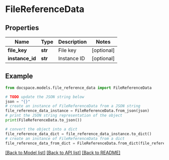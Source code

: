 # FileReferenceData


## Properties

Name | Type | Description | Notes
------------ | ------------- | ------------- | -------------
**file_key** | **str** | File key | [optional] 
**instance_id** | **str** | Instance ID | [optional] 

## Example

```python
from docspace.models.file_reference_data import FileReferenceData

# TODO update the JSON string below
json = "{}"
# create an instance of FileReferenceData from a JSON string
file_reference_data_instance = FileReferenceData.from_json(json)
# print the JSON string representation of the object
print(FileReferenceData.to_json())

# convert the object into a dict
file_reference_data_dict = file_reference_data_instance.to_dict()
# create an instance of FileReferenceData from a dict
file_reference_data_from_dict = FileReferenceData.from_dict(file_reference_data_dict)
```
[[Back to Model list]](../README.md#documentation-for-models) [[Back to API list]](../README.md#documentation-for-api-endpoints) [[Back to README]](../README.md)


